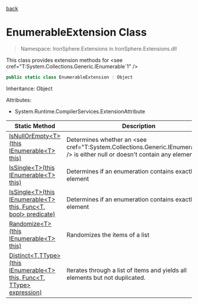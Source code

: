 ﻿[back](/IronSphere.Extensions/types)

# EnumerableExtension Class

> Namespace: IronSphere.Extensions in  IronSphere.Extensions.dll

This class provides extension methods for &lt;see cref=&quot;T:System.Collections.Generic.IEnumerable`1&quot; /&gt;

```csharp
public static class EnumerableExtension : Object
```
Inheritance: Object



Attributes:

* System.Runtime.CompilerServices.ExtensionAttribute



| Static Method | Description |
| --- | --- |
| [IsNullOrEmpty&lt;T&gt;(this IEnumerable&lt;T&gt; this)](EnumerableExtension_IsNullOrEmpty-T-(IEnumerable-T-)) | Determines whether an &lt;see cref=&quot;T:System.Collections.Generic.IEnumerable`1&quot; /&gt; is either null or doesn&#39;t contain any elements |
| [IsSingle&lt;T&gt;(this IEnumerable&lt;T&gt; this)](EnumerableExtension_IsSingle-T-(IEnumerable-T-)) | Determines if an enumeration contains exactly one element |
| [IsSingle&lt;T&gt;(this IEnumerable&lt;T&gt; this, Func&lt;T, bool&gt; predicate)](EnumerableExtension_IsSingle-T-(IEnumerable-T-,Func-T,Boolean-)) | Determines if an enumeration contains exactly one element |
| [Randomize&lt;T&gt;(this IEnumerable&lt;T&gt; this)](EnumerableExtension_Randomize-T-(IEnumerable-T-)) | Randomizes the items of a list |
| [Distinct&lt;T,TType&gt;(this IEnumerable&lt;T&gt; this, Func&lt;T, TType&gt; expression)](EnumerableExtension_Distinct-T,TType-(IEnumerable-T-,Func-T,TType-)) | Iterates through a list of items and yields all elements but not duplicated. |
